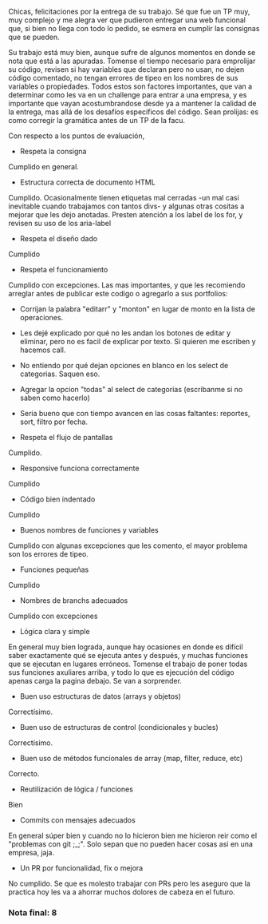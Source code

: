 Chicas, felicitaciones por la entrega de su trabajo. Sé que fue un TP muy, muy complejo y me alegra ver que pudieron entregar una web funcional que, si bien no llega con todo lo pedido, se esmera en cumplir las consignas que se pueden. 

Su trabajo está muy bien, aunque sufre de algunos momentos en donde se nota que está a las apuradas. Tomense el tiempo necesario para emprolijar su código, revisen si hay variables que declaran pero no usan, no dejen código comentado, no tengan errores de tipeo en los nombres de sus variables o propiedades. Todos estos son factores importantes, que van a determinar como les va en un challenge para entrar a una empresa, y es importante que vayan acostumbrandose desde ya a mantener la calidad de la entrega, mas allá de los desafíos específicos del código. Sean prolijas: es como corregir la gramática antes de un TP de la facu. 

Con respecto a los puntos de evaluación, 

- Respeta la consigna

Cumplido en general.

- Estructura correcta de documento HTML

Cumplido. Ocasionalmente tienen etiquetas mal cerradas -un mal casi inevitable cuando trabajamos con tantos divs- y algunas otras cositas a mejorar que les dejo anotadas. Presten atención a los label de los for, y revisen su uso de los aria-label

- Respeta el diseño dado

Cumplido


- Respeta el funcionamiento

Cumplido con excepciones. Las mas importantes, y que les recomiendo arreglar antes de publicar este codigo o agregarlo a sus portfolios: 

- Corrijan la palabra "editarr" y "monton" en lugar de monto en la lista de operaciones. 

- Les dejé explicado por qué no les andan los botones de editar y eliminar, pero no es facil de explicar por texto. Si quieren me escriben y hacemos call. 

- No entiendo por qué dejan opciones en blanco en los select de categorias. Saquen eso. 

- Agregar la opcion "todas" al select de categorias (escribanme si no saben como hacerlo)

- Seria bueno que con tiempo avancen en las cosas faltantes: reportes, sort, filtro por fecha. 


- Respeta el flujo de pantallas

Cumplido. 

- Responsive funciona correctamente

Cumplido 

- Código bien indentado

Cumplido

- Buenos nombres de funciones y variables

Cumplido con algunas excepciones que les comento, el mayor problema son los errores de tipeo. 

- Funciones pequeñas

Cumplido

- Nombres de branchs adecuados

Cumplido con excepciones

- Lógica clara y simple

En general muy bien lograda, aunque hay ocasiones en donde es difícil saber exactamente qué se ejecuta antes y después, y muchas funciones que se ejecutan en lugares erróneos. Tomense el trabajo de poner todas sus funciones axuliares arriba, y todo lo que es ejecución del código apenas carga la pagina debajo. Se van a sorprender. 

- Buen uso estructuras de datos (arrays y objetos)

Correctísimo. 

- Buen uso de estructuras de control (condicionales y bucles)

Correctísimo. 

- Buen uso de métodos funcionales de array (map, filter, reduce, etc)

Correcto. 

- Reutilización de lógica / funciones

Bien

- Commits con mensajes adecuados

En general súper bien y cuando no lo hicieron bien me hicieron reir como el "problemas con git ;_;". Solo sepan que no pueden hacer cosas asi en una empresa, jaja. 

- Un PR por funcionalidad, fix o mejora

No cumplido. Se que es molesto trabajar con PRs pero les aseguro que la practica hoy les va a ahorrar muchos dolores de cabeza en el futuro. 


### Nota final: 8


